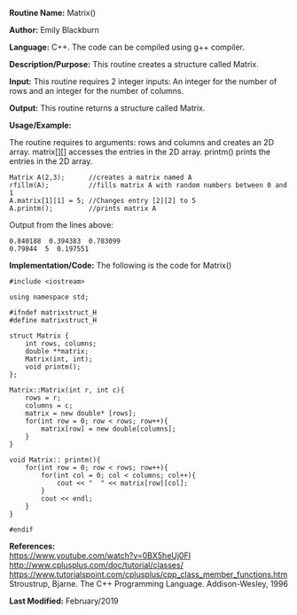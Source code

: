 **Routine Name:**           Matrix()

**Author:** Emily Blackburn

**Language:** C++. The code can be compiled using g++ compiler.

**Description/Purpose:** This routine creates a structure called Matrix.

**Input:** This routine requires 2 integer inputs: An integer for the number of rows and an integer for the number of columns.

**Output:** This routine returns a structure called Matrix. 

**Usage/Example:**

The routine requires to arguments: rows and columns and creates an 2D array. matrix[][] accesses the entries in the 2D array. printm() prints the entries in the 2D array. 

    Matrix A(2,3);      //creates a matrix named A
    rfillm(A);          //fills matrix A with random numbers between 0 and 1 
    A.matrix[1][1] = 5; //Changes entry [2][2] to 5
    A.printm();         //prints matrix A
     
Output from the lines above:

    0.840188  0.394383  0.783099
    0.79844  5  0.197551

**Implementation/Code:** The following is the code for Matrix()

    #include <iostream>

    using namespace std;

    #ifndef matrixstruct_H
    #define matrixstruct_H

    struct Matrix {
        int rows, columns;
        double **matrix;
        Matrix(int, int);
        void printm();
    };

    Matrix::Matrix(int r, int c){
        rows = r;
        columns = c;
        matrix = new double* [rows];
        for(int row = 0; row < rows; row++){
            matrix[row] = new double[columns];
        }
    }

    void Matrix:: printm(){
        for(int row = 0; row < rows; row++){
            for(int col = 0; col < columns; col++){
                cout << "  " << matrix[row][col];
            }
            cout << endl;
        }
    }

    #endif
    
**References:**   
<https://www.youtube.com/watch?v=0BX5heUj0FI>
<http://www.cplusplus.com/doc/tutorial/classes/>
<https://www.tutorialspoint.com/cplusplus/cpp_class_member_functions.htm>
Stroustrup, Bjarne. The C++ Programming Language. Addison-Wesley, 1996

**Last Modified:** February/2019
